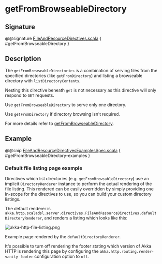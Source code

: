<a id="getfrombrowseabledirectory"></a>
# getFromBrowseableDirectory

## Signature

@@signature [FileAndResourceDirectives.scala](../../../../../../../../../akka-http/src/main/scala/akka/http/scaladsl/server/directives/FileAndResourceDirectives.scala) { #getFromBrowseableDirectory }

## Description

The `getFromBrowseableDirectories` is a combination of serving files from the specified directories (like
`getFromDirectory`) and listing a browseable directory with `listDirectoryContents`.

Nesting this directive beneath `get` is not necessary as this directive will only respond to `GET` requests.

Use `getFromBrowseableDirectory` to serve only one directory.

Use `getFromDirectory` if directory browsing isn't required.

For more details refer to [getFromBrowseableDirectory](#getfrombrowseabledirectory).

## Example

@@snip [FileAndResourceDirectivesExamplesSpec.scala](../../../../../../../test/scala/docs/http/scaladsl/server/directives/FileAndResourceDirectivesExamplesSpec.scala) { #getFromBrowseableDirectory-examples }

### Default file listing page example

Directives which list directories (e.g. `getFromBrowsableDirectory`) use an implicit `DirectoryRenderer`
instance to perform the actual rendering of the file listing. This rendered can be easily overridden by simply
providing one in-scope for the directives to use, so you can build your custom directory listings.

The default renderer is `akka.http.scaladsl.server.directives.FileAndResourceDirectives.defaultDirectoryRenderer`,
and renders a listing which looks like this:

![akka-http-file-listing.png](../../../../../images/akka-http-file-listing.png)
> 
Example page rendered by the `defaultDirectoryRenderer`.

It's possible to turn off rendering the footer stating which version of Akka HTTP is rendering this page by configuring
the `akka.http.routing.render-vanity-footer` configuration option to `off`.